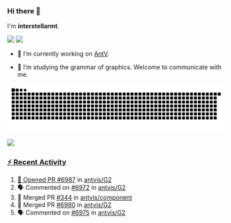 ### Hi there 👋

I'm **interstellarmt**.

[![](https://img.shields.io/endpoint?url=https://awards.antv.vision/interstellarmt-g2-contributor.json)](https://github.com/antvis/g2)
[![](https://img.shields.io/endpoint?url=https://awards.antv.vision/interstellarmt-gpt-vis-contributor.json)](https://github.com/antvis/gpt-vis)

- 🔭 I’m currently working on [AntV](https://github.com/antvis).

- 📖 I’m studying the grammar of graphics. Welcome to communicate with me.

![](https://raw.githubusercontent.com/interstellarmt/interstellarmt/refs/heads/output/github-contribution-grid-snake.svg)
<div>
  <a href="https://github.com/interstellarmt">
  <img height="180em" src="https://github-readme-stats-eight-theta.vercel.app/api?username=interstellarmt&show_icons=true&include_all_commits=true&count_private=true&theme=tokyonight"/>
</div>
    
### :zap: Recent Activity

<!--START_SECTION:activity-->
1. 💪 Opened PR [#6987](https://github.com/antvis/G2/pull/6987) in [antvis/G2](https://github.com/antvis/G2)
2. 🗣 Commented on [#6972](https://github.com/antvis/G2/issues/6972#issuecomment-2939287682) in [antvis/G2](https://github.com/antvis/G2)
3. 🎉 Merged PR [#344](https://github.com/antvis/component/pull/344) in [antvis/component](https://github.com/antvis/component)
4. 🎉 Merged PR [#6980](https://github.com/antvis/G2/pull/6980) in [antvis/G2](https://github.com/antvis/G2)
5. 🗣 Commented on [#6975](https://github.com/antvis/G2/pull/6975#issuecomment-2938204574) in [antvis/G2](https://github.com/antvis/G2)
<!--END_SECTION:activity-->

